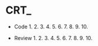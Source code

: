 # CRT_
- Code
  1.
  2.
  3.
  4.
  5.
  6.
  7.
  8.
  9.
  10.
  
  
- Review
   1.
   2.
   3.
   4.
   5.
   6.
   7.
   8.
   9.
   10.
  
  
  
